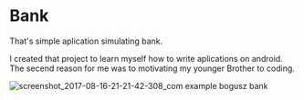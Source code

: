 # Bank
That's simple aplication simulating bank.

I created that project to learn myself how to write aplications on android. The secend reason for me was to motivating my younger
Brother to coding.

![screenshot_2017-08-16-21-21-42-308_com example bogusz bank](https://user-images.githubusercontent.com/26884023/29383048-0e56c63a-82cf-11e7-8661-75c5a393cffd.png)

